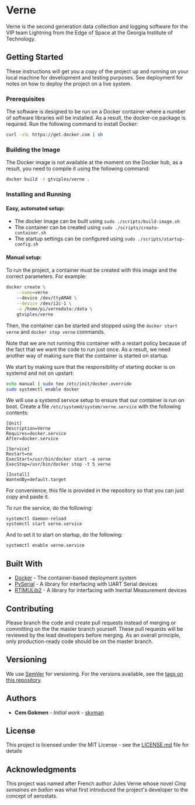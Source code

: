 # Verne
Verne is the second generation data collection and logging software for the VIP team Lightning from the Edge of Space at the Georgia Institute of Technology.

## Getting Started

These instructions will get you a copy of the project up and running on your local machine for development and testing purposes. See deployment for notes on how to deploy the project on a live system.

### Prerequisites

The software is designed to be run on a Docker container where a number of software libraries will be installed. As a result, the docker-ce package is required. Run the following command to install Docker:

```bash
curl -sSL https://get.docker.com | sh
```

### Building the Image

The Docker image is not available at the moment on the Docker hub, as a result, you need to compile it using the following command:

```bash
docker build -t gtviples/verne .
```

### Installing and Running

#### Easy, automated setup:

* The docker image can be built using `sudo ./scripts/build-image.sh`
* The container can be created using `sudo ./scripts/create-container.sh`
* The startup settings can be configured using `sudo ./scripts/startup-config.sh`

#### Manual setup:

To run the project, a container must be created with this image and the correct parameters. For example:

```bash
docker create \
    --name=verne
    --device /dev/ttyAMA0 \
    --device /dev/i2c-1 \
    -v /home/pi/vernedata:/data \
    gtviples/verne
```

Then, the container can be started and stopped using the `docker start verne` and `docker stop verne` commands.

Note that we are not running this container with a restart policy because of the fact that we want the code to run just once.
As a result, we need another way of making sure that the container is started on startup.

We start by making sure that the responsibility of starting docker is on systemd and not on upstart:

```bash
echo manual | sudo tee /etc/init/docker.override
sudo systemctl enable docker
```

We will use a systemd service setup to ensure that our container is run on boot. Create a file `/etc/systemd/system/verne.service` with the following contents:
```
[Unit]
Description=Verne
Requires=docker.service
After=docker.service

[Service]
Restart=no
ExecStart=/usr/bin/docker start -a verne
ExecStop=/usr/bin/docker stop -t 5 verne

[Install]
WantedBy=default.target
```
For convenience, this file is provided in the repository so that you can just copy and paste it.

To run the service, do the following:
```
systemctl daemon-reload
systemctl start verne.service
```

And to set it to start on startup, do the following:
```bash
systemctl enable verne.service
```


## Built With

* [Docker](https://www.docker.com/) - The container-based deployment system
* [PySerial](https://pythonhosted.org/pyserial/) - A library for interfacing with UART Serial devices
* [RTIMULib2](https://github.com/RTIMULib/RTIMULib2/) - A library for interfacing with Inertial Measurement devices

## Contributing

Please branch the code and create pull requests instead of merging or committing on the the master branch yourself. These pull requests will be reviewed by the lead developers before merging. As an overall principle, only production-ready code should be on the master branch.

## Versioning

We use [SemVer](http://semver.org/) for versioning. For the versions available, see the [tags on this repository](https://github.com/VIP-LES/Verne/tags). 

## Authors

* **Cem Gokmen** - *Initial work* - [skyman](https://github.com/skyman)

## License

This project is licensed under the MIT License - see the [LICENSE.md](LICENSE.md) file for details

## Acknowledgments

This project was named after French author Jules Verne whose novel *Cinq semaines en ballon* was what first introduced the project's developer to the concept of aerostats.
